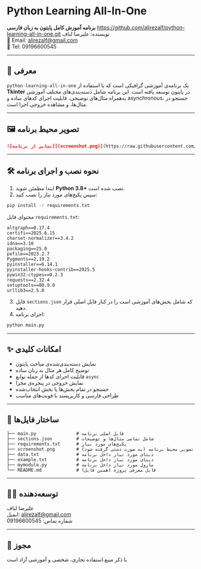 # Python Learning All-In-One

**برنامه آموزش کامل پایتون به زبان فارسی**
https://github.com/alirezalf/python-learning-all-in-one.git
نویسنده: علیرضا لباف  
📧 Email: alirezalf@gmail.com  
📱 Tel: 09196600545

---

## 📌 معرفی

`python-learning-all-in-one` یک برنامه‌ی آموزشی گرافیکی است که با استفاده از **Tkinter** در پایتون توسعه یافته است. این برنامه شامل دسته‌بندی‌های مختلف آموزشی به‌همراه مثال‌های توضیحی، قابلیت اجرای کدهای ساده و asynchronous، جستجو در مثال‌ها، و مشاهده خروجی اجرا است.

---

## 🖼 تصویر محیط برنامه


```markdown
![نمایی از برنامه][(screenshot.png)](https://raw.githubusercontent.com/alirezalf/python-learning-all-in-one/master/screenshot.png)
```

---

## 🛠 نحوه نصب و اجرای برنامه

1. ابتدا مطمئن شوید **Python 3.8+** نصب شده است.
2. سپس پکیج‌های مورد نیاز را نصب کنید:

```bash
pip install -r requirements.txt
```

محتوای فایل `requirements.txt`:

```
altgraph==0.17.4
certifi==2025.6.15
charset-normalizer==3.4.2
idna==3.10
packaging==25.0
pefile==2023.2.7
Pygments==2.19.2
pyinstaller==6.14.1
pyinstaller-hooks-contrib==2025.5
pywin32-ctypes==0.2.3
requests==2.32.4
setuptools==80.9.0
urllib3==2.5.0
```

3. فایل `sections.json` که شامل بخش‌های آموزشی است را در کنار فایل اصلی قرار دهید.
4. اجرای برنامه:

```bash
python main.py
```

---

## ✨ امکانات کلیدی

- نمایش دسته‌بندی‌شده‌ی مباحث پایتون
- توضیح کامل هر مثال به زبان ساده
- قابلیت اجرای کدها از جمله توابع `async`
- نمایش خروجی در پنجره‌ی مجزا
- جستجو در تمام بخش‌ها یا بخش انتخاب‌شده
- طراحی فارسی و کاربرپسند با فونت‌های مناسب

---

## 📂 ساختار فایل‌ها

```
├── main.py               # فایل اصلی برنامه
├── sections.json         # شامل تمامی مثال‌ها و توضیحات
├── requirements.txt      # پکیج‌های مورد نیاز
├── screenshot.png        # تصویر محیط برنامه (به صورت دستی گرفته شود)
├── data.txt              # دیتای مورد نیاز داخل برنامه
├── example.txt           # دیتای مورد نیاز داخل برنامه
├── mymodule.py           # مازول مورد نیاز داخل برنامه
└── README.md             # فایل معرفی پروژه (همین فایل)
```

---

## 🧑‍💻 توسعه‌دهنده

علیرضا لباف  
ایمیل: alirezalf@gmail.com  
شماره تماس: 09196600545

---

## 📜 مجوز

 با ذکر منبع.استفاده تجاری، شخصی و آموزشی آزاد است

